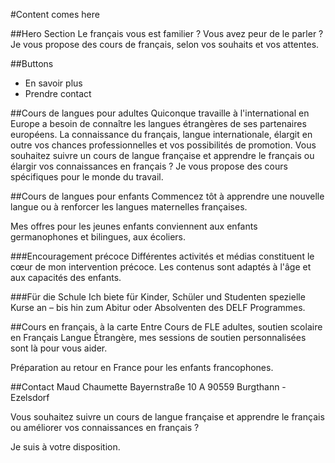 #Content comes here

##Hero Section
Le français vous est familier ? Vous avez peur de le parler ?
Je vous propose des cours de français, selon vos souhaits et vos attentes.

##Buttons
- En savoir plus
- Prendre contact

##Cours de langues pour adultes
Quiconque travaille à l'international en Europe a besoin de connaître les langues étrangères de ses partenaires européens. La connaissance du français, langue internationale, élargit en outre vos chances professionnelles et vos possibilités de promotion.
Vous souhaitez suivre un cours de langue française et apprendre le français ou élargir vos connaissances en français ? Je vous propose des cours spécifiques pour le monde du travail.

##Cours de langues pour enfants
Commencez tôt à apprendre une nouvelle langue ou à renforcer les langues maternelles françaises.

Mes offres pour les jeunes enfants conviennent aux enfants germanophones et bilingues, aux écoliers.

###Encouragement précoce
Différentes activités et médias constituent le cœur de mon intervention précoce. Les contenus sont adaptés à l'âge et aux capacités des enfants.

###Für die Schule
Ich biete für Kinder, Schüler und Studenten spezielle Kurse an – bis hin zum Abitur oder Absolventen des DELF Programmes.

##Cours en français, à la carte
Entre Cours de FLE adultes, soutien scolaire en Français Langue Étrangère, mes sessions de soutien personnalisées sont là pour vous aider.

Préparation au retour en France pour les enfants francophones.

##Contact
Maud Chaumette
Bayernstraße 10 A
90559 Burgthann - Ezelsdorf

Vous souhaitez suivre un cours de langue française et apprendre le français ou améliorer vos connaissances en français ?

Je suis à votre disposition.

